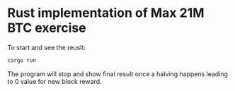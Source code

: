 # Rust implementation of Max 21M BTC exercise

To start and see the reuslt:

```bash
cargo run
```

The program will stop and show final result once a halving happens leading to 0 value for new block reward.

